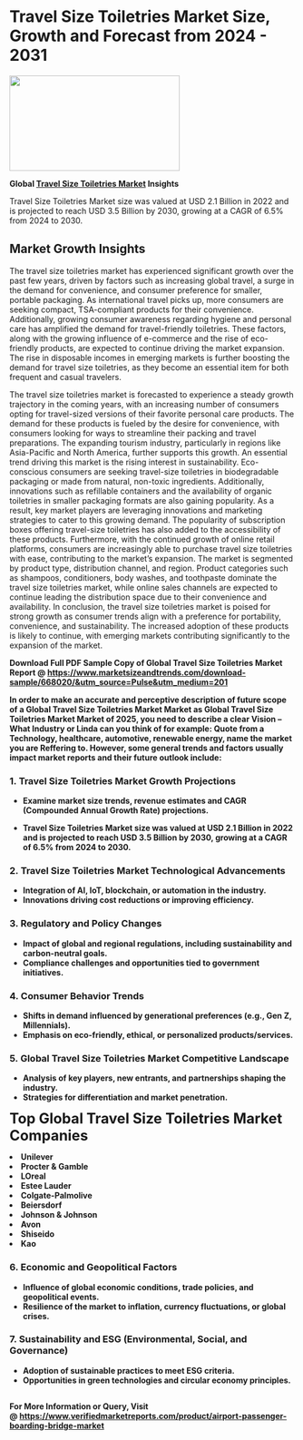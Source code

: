 <H1>Travel Size Toiletries Market Size, Growth and Forecast from 2024 - 2031</H1><img class="aligncenter size-medium wp-image-584254" src="https://thirdeyenews.in/wp-content/uploads/2024/09/Global-Market-Research-300x168.jpeg" alt="" width="300" height="168" /><p><strong>Global&nbsp;<a href="https://www.marketsizeandtrends.com/download-sample/668020/&amp;utm_source=Pulse&amp;utm_medium=201">Travel Size Toiletries Market</a> Insights</strong></p><p>Travel Size Toiletries Market size was valued at USD 2.1 Billion in 2022 and is projected to reach USD 3.5 Billion by 2030, growing at a CAGR of 6.5% from 2024 to 2030.</p><p><h2>Market Growth Insights</h2> <p>The travel size toiletries market has experienced significant growth over the past few years, driven by factors such as increasing global travel, a surge in the demand for convenience, and consumer preference for smaller, portable packaging. As international travel picks up, more consumers are seeking compact, TSA-compliant products for their convenience. Additionally, growing consumer awareness regarding hygiene and personal care has amplified the demand for travel-friendly toiletries. These factors, along with the growing influence of e-commerce and the rise of eco-friendly products, are expected to continue driving the market expansion. The rise in disposable incomes in emerging markets is further boosting the demand for travel size toiletries, as they become an essential item for both frequent and casual travelers.</p> <p><strong></strong></p> <p>The travel size toiletries market is forecasted to experience a steady growth trajectory in the coming years, with an increasing number of consumers opting for travel-sized versions of their favorite personal care products. The demand for these products is fueled by the desire for convenience, with consumers looking for ways to streamline their packing and travel preparations. The expanding tourism industry, particularly in regions like Asia-Pacific and North America, further supports this growth. An essential trend driving this market is the rising interest in sustainability. Eco-conscious consumers are seeking travel-size toiletries in biodegradable packaging or made from natural, non-toxic ingredients. Additionally, innovations such as refillable containers and the availability of organic toiletries in smaller packaging formats are also gaining popularity. As a result, key market players are leveraging innovations and marketing strategies to cater to this growing demand. The popularity of subscription boxes offering travel-size toiletries has also added to the accessibility of these products. Furthermore, with the continued growth of online retail platforms, consumers are increasingly able to purchase travel size toiletries with ease, contributing to the market’s expansion. The market is segmented by product type, distribution channel, and region. Product categories such as shampoos, conditioners, body washes, and toothpaste dominate the travel size toiletries market, while online sales channels are expected to continue leading the distribution space due to their convenience and availability. In conclusion, the travel size toiletries market is poised for strong growth as consumer trends align with a preference for portability, convenience, and sustainability. The increased adoption of these products is likely to continue, with emerging markets contributing significantly to the expansion of the market.</p> <p><strong></p><p><span class=""><strong>Download Full PDF Sample Copy of Global Travel Size Toiletries Market Report</strong> @ <a href="https://www.marketsizeandtrends.com/download-sample/668020/&amp;utm_source=Pulse&amp;utm_medium=201" target="_blank">https://www.marketsizeandtrends.com/download-sample/668020/&amp;utm_source=Pulse&amp;utm_medium=201</a></span></p><p>In order to make an accurate and perceptive description of future scope of a Global&nbsp;Travel Size Toiletries Market Market as Global&nbsp;Travel Size Toiletries Market Market of 2025, you need to describe a clear Vision &ndash; What Industry or Linda can you think of for example: Quote from a Technology, healthcare, automotive, renewable energy, name the market you are Reffering to. However, some general trends and factors usually impact market reports and their future outlook include:</p><h3>1.&nbsp;<strong>Travel Size Toiletries Market Growth Projections</strong></h3><ul><li>Examine market size trends, revenue estimates and CAGR (Compounded Annual Growth Rate) projections.</li><li><p>Travel Size Toiletries Market size was valued at USD 2.1 Billion in 2022 and is projected to reach USD 3.5 Billion by 2030, growing at a CAGR of 6.5% from 2024 to 2030.</p></li></ul><h3>2.&nbsp;<strong>Travel Size Toiletries Market Technological Advancements</strong></h3><ul><li>Integration of AI, IoT, blockchain, or automation in the industry.</li><li>Innovations driving cost reductions or improving efficiency.</li></ul><h3>3.&nbsp;<strong>Regulatory and Policy Changes</strong></h3><ul><li>Impact of global and regional regulations, including sustainability and carbon-neutral goals.</li><li>Compliance challenges and opportunities tied to government initiatives.</li></ul><h3>4.&nbsp;<strong>Consumer Behavior Trends</strong></h3><ul><li>Shifts in demand influenced by generational preferences (e.g., Gen Z, Millennials).</li><li>Emphasis on eco-friendly, ethical, or personalized products/services.</li></ul><h3>5.&nbsp;<strong>Global Travel Size Toiletries Market Competitive Landscape</strong></h3><ul><li>Analysis of key players, new entrants, and partnerships shaping the industry.</li><li>Strategies for differentiation and market penetration.</li></ul><p data-pm-slice="1 1 []"><span style="color: inherit; font-family: inherit; font-size: 25px;">Top Global Travel Size Toiletries Market Companies</span></p><div class="" data-test-id=""><p><li>Unilever</li><li> Procter & Gamble</li><li> LOreal</li><li> Estee Lauder</li><li> Colgate-Palmolive</li><li> Beiersdorf</li><li> Johnson & Johnson</li><li> Avon</li><li> Shiseido</li><li> Kao</li></p></div><h3>6.&nbsp;<strong>Economic and Geopolitical Factors</strong></h3><ul><li>Influence of global economic conditions, trade policies, and geopolitical events.</li><li>Resilience of the market to inflation, currency fluctuations, or global crises.</li></ul><h3>7.&nbsp;<strong>Sustainability and ESG (Environmental, Social, and Governance)</strong></h3><ul><li>Adoption of sustainable practices to meet ESG criteria.</li><li>Opportunities in green technologies and circular economy principles.</li></ul><h2><strong style="font-size: 14px;">For More Information or Query, Visit @&nbsp;</strong><a style="background-color: #ffffff; font-size: 14px;" href="https://www.marketsizeandtrends.com/report/travel-size-toiletries-market/" target="_blank">https://www.verifiedmarketreports.com/product/airport-passenger-boarding-bridge-market</a></h2>
